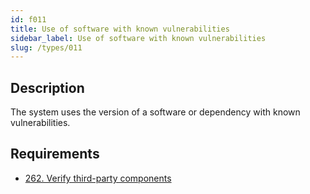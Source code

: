 ```yaml
---
id: f011
title: Use of software with known vulnerabilities
sidebar_label: Use of software with known vulnerabilities
slug: /types/011
---
```


## Description

The system uses the version of a software
or dependency with known vulnerabilities.

## Requirements

- [262. Verify third-party components](/criteria/services/262)
